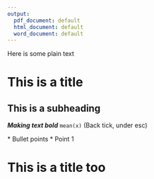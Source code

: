 ```yaml
---
output:
  pdf_document: default
  html_document: default
  word_document: default
---
```

Here is some plain text

# This is a title
## This is a subheading

***Making text bold***
`mean(x)` (Back tick, under esc)
<p>* Bullet points
  * Point 1</p>

<h1> This is a title too </h1>

